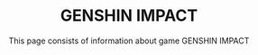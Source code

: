 <h1 align="center"> GENSHIN IMPACT </h1>
<p align="center">This page consists of information about game GENSHIN IMPACT</p>
